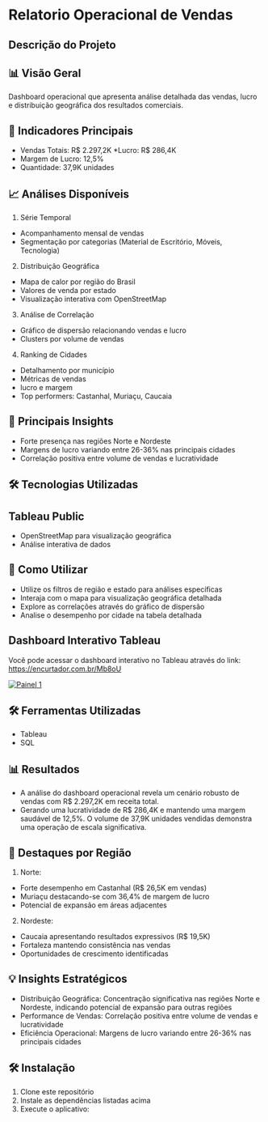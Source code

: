 # Relatorio Operacional de Vendas

## Descrição do Projeto
 
## 📊 Visão Geral
Dashboard operacional que apresenta análise detalhada das vendas, lucro e distribuição geográfica dos resultados comerciais.
## 🔑 Indicadores Principais

* Vendas Totais: R$ 2.297,2K
*Lucro: R$ 286,4K
* Margem de Lucro: 12,5%
* Quantidade: 37,9K unidades

## 📈 Análises Disponíveis

1. Série Temporal

* Acompanhamento mensal de vendas
* Segmentação por categorias (Material de Escritório, Móveis, Tecnologia)


2. Distribuição Geográfica

* Mapa de calor por região do Brasil
* Valores de venda por estado
* Visualização interativa com OpenStreetMap


3. Análise de Correlação

* Gráfico de dispersão relacionando vendas e lucro
* Clusters por volume de vendas


4. Ranking de Cidades

* Detalhamento por município
* Métricas de vendas
* lucro e margem
* Top performers: Castanhal, Muriaçu, Caucaia



## 🎯 Principais Insights

* Forte presença nas regiões Norte e Nordeste
* Margens de lucro variando entre 26-36% nas principais cidades
* Correlação positiva entre volume de vendas e lucratividade

## 🛠 Tecnologias Utilizadas

## Tableau Public
* OpenStreetMap para visualização geográfica
* Análise interativa de dados

## 📱 Como Utilizar

* Utilize os filtros de região e estado para análises específicas
* Interaja com o mapa para visualização geográfica detalhada
* Explore as correlações através do gráfico de dispersão
* Analise o desempenho por cidade na tabela detalhada

## Dashboard Interativo Tableau
Você pode acessar o dashboard interativo no Tableau através do link: https://encurtador.com.br/Mb8oU
<div class='tableauPlaceholder' id='viz1730345003962' style='position: relative'>
    <noscript>
        <a href='#'>
            <img alt='Painel 1' src='https://public.tableau.com/static/images/Ex/Exercicio_3_17303100897160/Painel1/1_rss.png' style='border: none' />
        </a>
</div>


## 🛠️ Ferramentas Utilizadas
- Tableau
- SQL

## 📊 Resultados

* A análise do dashboard operacional revela um cenário robusto de vendas com R$ 2.297,2K em receita total.
* Gerando uma lucratividade de R$ 286,4K e mantendo uma margem saudável de 12,5%. O volume de 37,9K unidades vendidas demonstra uma operação de escala significativa.

## 🎯 Destaques por Região

1. Norte:

* Forte desempenho em Castanhal (R$ 26,5K em vendas)
* Muriaçu destacando-se com 36,4% de margem de lucro
* Potencial de expansão em áreas adjacentes

2. Nordeste:

* Caucaia apresentando resultados expressivos (R$ 19,5K)
* Fortaleza mantendo consistência nas vendas
* Oportunidades de crescimento identificadas


## 💡 Insights Estratégicos

* Distribuição Geográfica: Concentração significativa nas regiões Norte e Nordeste, indicando potencial de expansão para outras regiões
* Performance de Vendas: Correlação positiva entre volume de vendas e lucratividade
* Eficiência Operacional: Margens de lucro variando entre 26-36% nas principais cidades


## 🛠️ Instalação

1. Clone este repositório
2. Instale as dependências listadas acima
3. Execute o aplicativo:

